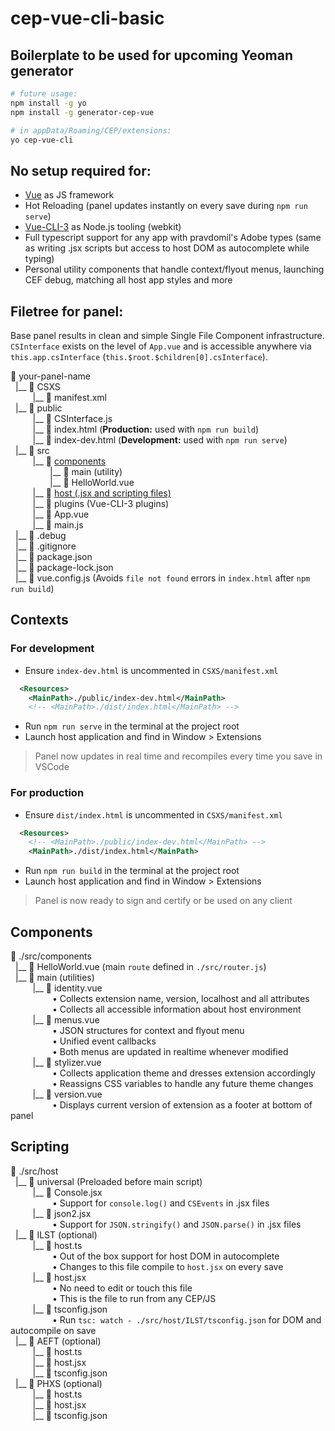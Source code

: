 # cep-vue-cli-basic

## Boilerplate to be used for upcoming Yeoman generator

```bash
# future usage:
npm install -g yo
npm install -g generator-cep-vue

# in appData/Roaming/CEP/extensions:
yo cep-vue-cli
```

## No setup required for:

- [Vue](https://vuejs.org/) as JS framework
- Hot Reloading (panel updates instantly on every save during `npm run serve`)
- [Vue-CLI-3](https://cli.vuejs.org/) as Node.js tooling (webkit)
- Full typescript support for any app with pravdomil's Adobe types (same as writing .jsx scripts but access to host DOM as autocomplete while typing)
- Personal utility components that handle context/flyout menus, launching CEF debug, matching all host app styles and more

## Filetree for panel:

Base panel results in clean and simple Single File Component infrastructure. `CSInterface` exists on the level of `App.vue` and is accessible anywhere via `this.app.csInterface` (`this.$root.$children[0].csInterface`).

:file_folder: your-panel-name
<br>&nbsp;&nbsp;|\_\_&nbsp;:file_folder: CSXS
<br>&nbsp;&nbsp;&nbsp;&nbsp;&nbsp;&nbsp;&nbsp;&nbsp;&nbsp;|\_\_&nbsp;:page_facing_up: manifest.xml
<br>&nbsp;&nbsp;|\_\_&nbsp;:file_folder: public
<br>&nbsp;&nbsp;&nbsp;&nbsp;&nbsp;&nbsp;&nbsp;&nbsp;&nbsp;|\_\_&nbsp;:page_facing_up: CSInterface.js
<br>&nbsp;&nbsp;&nbsp;&nbsp;&nbsp;&nbsp;&nbsp;&nbsp;&nbsp;|\_\_&nbsp;:page_facing_up: index.html (**Production:** used with `npm run build`)
<br>&nbsp;&nbsp;&nbsp;&nbsp;&nbsp;&nbsp;&nbsp;&nbsp;&nbsp;|\_\_&nbsp;:page_facing_up: index-dev.html (**Development:** used with `npm run serve`)
<br>&nbsp;&nbsp;|\_\_&nbsp;:file_folder: src
<br>&nbsp;&nbsp;&nbsp;&nbsp;&nbsp;&nbsp;&nbsp;&nbsp;&nbsp;|\_\_&nbsp;:file_folder: [components](#components)
<br>&nbsp;&nbsp;&nbsp;&nbsp;&nbsp;&nbsp;&nbsp;&nbsp;&nbsp;&nbsp;&nbsp;&nbsp;&nbsp;&nbsp;&nbsp;&nbsp;|\_\_&nbsp;:file_folder: main (utility)
<br>&nbsp;&nbsp;&nbsp;&nbsp;&nbsp;&nbsp;&nbsp;&nbsp;&nbsp;&nbsp;&nbsp;&nbsp;&nbsp;&nbsp;&nbsp;&nbsp;|\_\_&nbsp;:page_facing_up: HelloWorld.vue
<br>&nbsp;&nbsp;&nbsp;&nbsp;&nbsp;&nbsp;&nbsp;&nbsp;&nbsp;|\_\_&nbsp;:file_folder: [host (.jsx and scripting files)](#scripting)
<br>&nbsp;&nbsp;&nbsp;&nbsp;&nbsp;&nbsp;&nbsp;&nbsp;&nbsp;|\_\_&nbsp;:file_folder: plugins (Vue-CLI-3 plugins)
<br>&nbsp;&nbsp;&nbsp;&nbsp;&nbsp;&nbsp;&nbsp;&nbsp;&nbsp;|\_\_&nbsp;:page_facing_up: App.vue
<br>&nbsp;&nbsp;&nbsp;&nbsp;&nbsp;&nbsp;&nbsp;&nbsp;&nbsp;|\_\_&nbsp;:page_facing_up: main.js
<br>&nbsp;&nbsp;|\_\_&nbsp;:page_facing_up: .debug
<br>&nbsp;&nbsp;|\_\_&nbsp;:page_facing_up: .gitignore
<br>&nbsp;&nbsp;|\_\_&nbsp;:page_facing_up: package.json
<br>&nbsp;&nbsp;|\_\_&nbsp;:page_facing_up: package-lock.json
<br>&nbsp;&nbsp;|\_\_&nbsp;:page_facing_up: vue.config.js (Avoids `file not found` errors in `index.html` after `npm run build`)

## Contexts

### For development

- Ensure `index-dev.html` is uncommented in `CSXS/manifest.xml`

```xml
  <Resources>
    <MainPath>./public/index-dev.html</MainPath>
    <!-- <MainPath>./dist/index.html</MainPath> -->
```

- Run `npm run serve` in the terminal at the project root
- Launch host application and find in Window > Extensions

> Panel now updates in real time and recompiles every time you save in VSCode

### For production

- Ensure `dist/index.html` is uncommented in `CSXS/manifest.xml`

```xml
  <Resources>
    <!-- <MainPath>./public/index-dev.html</MainPath> -->
    <MainPath>./dist/index.html</MainPath>
```

- Run `npm run build` in the terminal at the project root
- Launch host application and find in Window > Extensions

> Panel is now ready to sign and certify or be used on any client

## Components

:file_folder: ./src/components
<br>&nbsp;&nbsp;|\_\_&nbsp;:page_facing_up: HelloWorld.vue (main `route` defined in `./src/router.js`)
<br>&nbsp;&nbsp;|\_\_&nbsp;:file_folder: main (utilities)
<br>&nbsp;&nbsp;&nbsp;&nbsp;&nbsp;&nbsp;&nbsp;&nbsp;&nbsp;|\_\_&nbsp;:page_facing_up: identity.vue
<br>&nbsp;&nbsp;&nbsp;&nbsp;&nbsp;&nbsp;&nbsp;&nbsp;&nbsp;&nbsp;&nbsp;&nbsp;&nbsp;&nbsp;&nbsp;&nbsp; • Collects extension name, version, localhost and all attributes
<br>&nbsp;&nbsp;&nbsp;&nbsp;&nbsp;&nbsp;&nbsp;&nbsp;&nbsp;&nbsp;&nbsp;&nbsp;&nbsp;&nbsp;&nbsp;&nbsp; • Collects all accessible information about host environment
<br>&nbsp;&nbsp;&nbsp;&nbsp;&nbsp;&nbsp;&nbsp;&nbsp;&nbsp;|\_\_&nbsp;:page_facing_up: menus.vue
<br>&nbsp;&nbsp;&nbsp;&nbsp;&nbsp;&nbsp;&nbsp;&nbsp;&nbsp;&nbsp;&nbsp;&nbsp;&nbsp;&nbsp;&nbsp;&nbsp; • JSON structures for context and flyout menu
<br>&nbsp;&nbsp;&nbsp;&nbsp;&nbsp;&nbsp;&nbsp;&nbsp;&nbsp;&nbsp;&nbsp;&nbsp;&nbsp;&nbsp;&nbsp;&nbsp; • Unified event callbacks
<br>&nbsp;&nbsp;&nbsp;&nbsp;&nbsp;&nbsp;&nbsp;&nbsp;&nbsp;&nbsp;&nbsp;&nbsp;&nbsp;&nbsp;&nbsp;&nbsp; • Both menus are updated in realtime whenever modified
<br>&nbsp;&nbsp;&nbsp;&nbsp;&nbsp;&nbsp;&nbsp;&nbsp;&nbsp;|\_\_&nbsp;:page_facing_up: stylizer.vue
<br>&nbsp;&nbsp;&nbsp;&nbsp;&nbsp;&nbsp;&nbsp;&nbsp;&nbsp;&nbsp;&nbsp;&nbsp;&nbsp;&nbsp;&nbsp;&nbsp; • Collects application theme and dresses extension accordingly
<br>&nbsp;&nbsp;&nbsp;&nbsp;&nbsp;&nbsp;&nbsp;&nbsp;&nbsp;&nbsp;&nbsp;&nbsp;&nbsp;&nbsp;&nbsp;&nbsp; • Reassigns CSS variables to handle any future theme changes
<br>&nbsp;&nbsp;&nbsp;&nbsp;&nbsp;&nbsp;&nbsp;&nbsp;&nbsp;|\_\_&nbsp;:page_facing_up: version.vue
<br>&nbsp;&nbsp;&nbsp;&nbsp;&nbsp;&nbsp;&nbsp;&nbsp;&nbsp;&nbsp;&nbsp;&nbsp;&nbsp;&nbsp;&nbsp;&nbsp; • Displays current version of extension as a footer at bottom of panel

## Scripting

:file_folder: ./src/host
<br>&nbsp;&nbsp;|\_\_&nbsp;:file_folder: universal (Preloaded before main script)
<br>&nbsp;&nbsp;&nbsp;&nbsp;&nbsp;&nbsp;&nbsp;&nbsp;&nbsp;|\_\_&nbsp;:page_facing_up: Console.jsx
<br>&nbsp;&nbsp;&nbsp;&nbsp;&nbsp;&nbsp;&nbsp;&nbsp;&nbsp;&nbsp;&nbsp;&nbsp;&nbsp;&nbsp;&nbsp;&nbsp; • Support for `console.log()` and `CSEvents` in .jsx files
<br>&nbsp;&nbsp;&nbsp;&nbsp;&nbsp;&nbsp;&nbsp;&nbsp;&nbsp;|\_\_&nbsp;:page_facing_up: json2.jsx
<br>&nbsp;&nbsp;&nbsp;&nbsp;&nbsp;&nbsp;&nbsp;&nbsp;&nbsp;&nbsp;&nbsp;&nbsp;&nbsp;&nbsp;&nbsp;&nbsp; • Support for `JSON.stringify()` and `JSON.parse()` in .jsx files
<br>&nbsp;&nbsp;|\_\_&nbsp;:file_folder: ILST (optional)
<br>&nbsp;&nbsp;&nbsp;&nbsp;&nbsp;&nbsp;&nbsp;&nbsp;&nbsp;|\_\_&nbsp;:page_facing_up: host.ts
<br>&nbsp;&nbsp;&nbsp;&nbsp;&nbsp;&nbsp;&nbsp;&nbsp;&nbsp;&nbsp;&nbsp;&nbsp;&nbsp;&nbsp;&nbsp;&nbsp; • Out of the box support for host DOM in autocomplete
<br>&nbsp;&nbsp;&nbsp;&nbsp;&nbsp;&nbsp;&nbsp;&nbsp;&nbsp;&nbsp;&nbsp;&nbsp;&nbsp;&nbsp;&nbsp;&nbsp; • Changes to this file compile to `host.jsx` on every save
<br>&nbsp;&nbsp;&nbsp;&nbsp;&nbsp;&nbsp;&nbsp;&nbsp;&nbsp;|\_\_&nbsp;:page_facing_up: host.jsx
<br>&nbsp;&nbsp;&nbsp;&nbsp;&nbsp;&nbsp;&nbsp;&nbsp;&nbsp;&nbsp;&nbsp;&nbsp;&nbsp;&nbsp;&nbsp;&nbsp; • No need to edit or touch this file
<br>&nbsp;&nbsp;&nbsp;&nbsp;&nbsp;&nbsp;&nbsp;&nbsp;&nbsp;&nbsp;&nbsp;&nbsp;&nbsp;&nbsp;&nbsp;&nbsp; • This is the file to run from any CEP/JS
<br>&nbsp;&nbsp;&nbsp;&nbsp;&nbsp;&nbsp;&nbsp;&nbsp;&nbsp;|\_\_&nbsp;:page_facing_up: tsconfig.json
<br>&nbsp;&nbsp;&nbsp;&nbsp;&nbsp;&nbsp;&nbsp;&nbsp;&nbsp;&nbsp;&nbsp;&nbsp;&nbsp;&nbsp;&nbsp;&nbsp; • Run `tsc: watch - ./src/host/ILST/tsconfig.json` for DOM and autocompile on save
<br>&nbsp;&nbsp;|\_\_&nbsp;:file_folder: AEFT (optional)
<br>&nbsp;&nbsp;&nbsp;&nbsp;&nbsp;&nbsp;&nbsp;&nbsp;&nbsp;|\_\_&nbsp;:page_facing_up: host.ts
<br>&nbsp;&nbsp;&nbsp;&nbsp;&nbsp;&nbsp;&nbsp;&nbsp;&nbsp;|\_\_&nbsp;:page_facing_up: host.jsx
<br>&nbsp;&nbsp;&nbsp;&nbsp;&nbsp;&nbsp;&nbsp;&nbsp;&nbsp;|\_\_&nbsp;:page_facing_up: tsconfig.json
<br>&nbsp;&nbsp;|\_\_&nbsp;:file_folder: PHXS (optional)
<br>&nbsp;&nbsp;&nbsp;&nbsp;&nbsp;&nbsp;&nbsp;&nbsp;&nbsp;|\_\_&nbsp;:page_facing_up: host.ts
<br>&nbsp;&nbsp;&nbsp;&nbsp;&nbsp;&nbsp;&nbsp;&nbsp;&nbsp;|\_\_&nbsp;:page_facing_up: host.jsx
<br>&nbsp;&nbsp;&nbsp;&nbsp;&nbsp;&nbsp;&nbsp;&nbsp;&nbsp;|\_\_&nbsp;:page_facing_up: tsconfig.json
